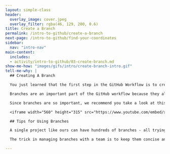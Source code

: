 ```yaml
---
layout: simple-class
header:
  overlay_image: cover.jpeg
  overlay_filter: rgba(46, 129, 200, 0.6)
title: Create a Branch
permalink: /intro-to-github/create-a-branch
next-page: /intro-to-github/find-your-coordinates
sidebar:
  nav: "intro-nav"
main-content:
  includes:
  - activity/intro-to-github/03-create-branch.md
show-me-how: "images/gifs/intro/create-branch-intro.gif"
tell-me-why: |
  ## Creating A Branch

  You just learned that the first step in the GitHub Workflow is to create a branch.

  Branches are an important part of the GitHub workflow because they allow us to separate our work from the `master` branch. In other words, everyone's pins that are already shown on the map will be safe while you learn how to add yours.

  Since branches are so important, we recommend you take a look at this video to learn more:

  <iframe width="560" height="315" src="https://www.youtube.com/embed/xgQmu81G1yY" frameborder="0" allowfullscreen></iframe>

  ## Tips for Using Branches

  A single project like ours can have hundreds of branches - all trying out new features or alternate approaches to the same feature.

  The trick in managing branches with a team is to keep them concise and short lived. In other words, a single branch should represent a single new feature or bug fix. And, while GitHub doesn't limit the number of branches you can have, it makes things a lot less confusing when you only keep them active for a few days and delete them after they have been merged (we will discuss merging a little later).

---
```

